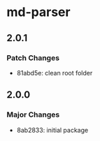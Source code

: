 # md-parser

## 2.0.1

### Patch Changes

- 81abd5e: clean root folder

## 2.0.0

### Major Changes

- 8ab2833: initial package
